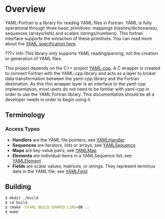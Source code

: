 # Overview

YAML-Fortran is a library for reading YAML files in Fortran. YAML is fully operational through three basic primitives: mappings (hashes/dictionaries), sequences (arrays/lists) and scalars (strings/numbers).  This fortran interface supports the extraction of these primitives. You can read more about the [YAML specification here](https://yaml.org/spec/1.2.2/).

???+ info
    This library only supports YAML reading/parsing, not the creation or generation of YAML files.

This project depends on the C++ project [YAML-cpp](https://github.com/jbeder/yaml-cpp). A C wrapper is created
to connect Fortran with the YAML-cpp library and acts as a layer to broker data transformation between the yaml-cpp library and the Fortran destination.
As this thin wrapper layer is an interface to the yaml-cpp implementation, most users do not need to be famliar with
yaml-cpp in order to use the YAML Fortran library. This documentation should be all a developer needs in order to begin using it.

## Terminology

### Access Types
* **Handlers** are the YAML file pointers; see [YAMLHandler](interface.md#yamlhandler)
* **Sequences** are iterators, lists or arrays; see [YAMLSequence](interface.md#yamlsequence)
* **Maps** are key-value pairs; see [YAMLMap](interface.md#yamlmap)
* **Elements** are individual items in a YAMLSequence list; see [YAMLElement](interface.md#yamlelement)
* **Fields** are scalar values, matrices, or strings. They represent terminus data in the YAML file; see [YAMLField](interface.md#yamlfield)

## Building

```bash
$ mkdir ./build
$ cd build
$ cmake -DYAML_BUILD_SHARED_LIBS=ON ..
$ make
```

